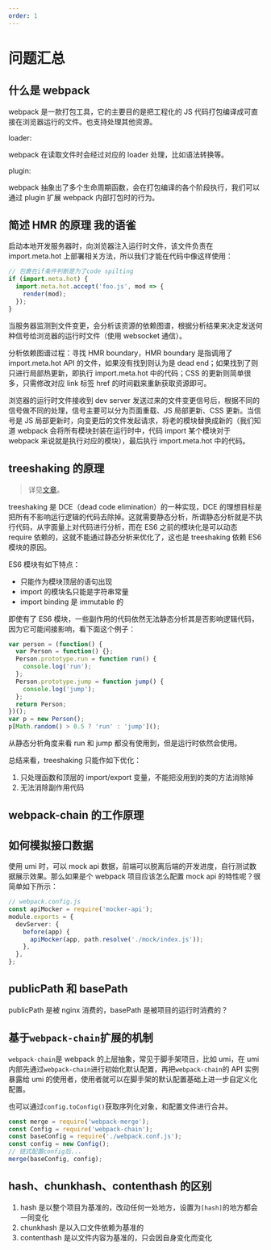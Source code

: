 ```yaml
---
order: 1
---
```


# 问题汇总

## 什么是 webpack

webpack 是一款打包工具，它的主要目的是把工程化的 JS 代码打包编译成可直接在浏览器运行的文件。也支持处理其他资源。

loader:

webpack 在读取文件时会经过对应的 loader 处理，比如语法转换等。

plugin:

webpack 抽象出了多个生命周期函数，会在打包编译的各个阶段执行，我们可以通过 plugin 扩展 webpack 内部打包时的行为。

## 简述 HMR 的原理 <Badge>我的语雀</Badge>

启动本地开发服务器时，向浏览器注入运行时文件，该文件负责在 import.meta.hot 上部署相关方法，所以我们才能在代码中像这样使用：

```js
// 包裹在if条件判断是为了code spilting
if (import.meta.hot) {
  import.meta.hot.accept('foo.js', mod => {
    render(mod);
  });
}
```

当服务器监测到文件变更，会分析该资源的依赖图谱，根据分析结果来决定发送何种信号给浏览器的运行时文件（使用 websocket 通信）。

分析依赖图谱过程：寻找 HMR boundary，HMR boundary 是指调用了 import.meta.hot API 的文件，如果没有找到则认为是 dead end；如果找到了则只进行局部热更新，即执行 import.meta.hot 中的代码；CSS 的更新则简单很多，只需修改对应 link 标签 href 的时间戳来重新获取资源即可。

浏览器的运行时文件接收到 dev server 发送过来的文件变更信号后，根据不同的信号做不同的处理，信号主要可以分为页面重载、JS 局部更新、CSS 更新。当信号是 JS 局部更新时，向变更后的文件发起请求，将老的模块替换成新的（我们知道 webpack 会将所有模块封装在运行时中，代码 import 某个模块对于 webpack 来说就是执行对应的模块），最后执行 import.meta.hot 中的代码。

## treeshaking 的原理

> 详见[文章](https://www.cnblogs.com/sexintercourse/p/11901425.html)。

treeshaking 是 DCE（dead code elimination）的一种实现，DCE 的理想目标是把所有不影响运行逻辑的代码去除掉。这就需要静态分析，所谓静态分析就是不执行代码，从字面量上对代码进行分析，而在 ES6 之前的模块化是可以动态 require 依赖的，这就不能通过静态分析来优化了，这也是 treeshaking 依赖 ES6 模块的原因。

ES6 模块有如下特点：

- 只能作为模块顶层的语句出现
- import 的模块名只能是字符串常量
- import binding 是 immutable 的

即使有了 ES6 模块，一些副作用的代码依然无法静态分析其是否影响逻辑代码，因为它可能间接影响，看下面这个例子：

```js
var person = (function() {
  var Person = function() {};
  Person.prototype.run = function run() {
    console.log('run');
  };
  Person.prototype.jump = function jump() {
    console.log('jump');
  };
  return Person;
})();
var p = new Person();
p[Math.random() > 0.5 ? 'run' : 'jump']();
```

从静态分析角度来看 run 和 jump 都没有使用到，但是运行时依然会使用。

总结来看，treeshaking 只能作如下优化：

1. 只处理函数和顶层的 import/export 变量，不能把没用到的类的方法消除掉
2. 无法消除副作用代码

## webpack-chain 的工作原理

## 如何模拟接口数据

使用 umi 时，可以 mock api 数据，前端可以脱离后端的开发进度，自行测试数据展示效果。那么如果是个 webpack 项目应该怎么配置 mock api 的特性呢？很简单如下所示：

```ts
// webpack.config.js
const apiMocker = require('mocker-api');
module.exports = {
  devServer: {
    before(app) {
      apiMocker(app, path.resolve('./mock/index.js'));
    },
  },
};
```

## publicPath 和 basePath

publicPath 是被 nginx 消费的，basePath 是被项目的运行时消费的？

## 基于`webpack-chain`扩展的机制

`webpack-chain`是 webpack 的上层抽象，常见于脚手架项目，比如 umi，在 umi 内部先通过`webpack-chain`进行初始化默认配置，再把`webpack-chain`的 API 实例暴露给 umi 的使用者，使用者就可以在脚手架的默认配置基础上进一步自定义化配置。

也可以通过`config.toConfig()`获取序列化对象，和配置文件进行合并。

```js
const merge = require('webpack-merge');
const Config = require('webpack-chain');
const baseConfig = require('./webpack.conf.js');
const config = new Config();
// 链式配置config后...
merge(baseConfig, config);
```

## hash、chunkhash、contenthash 的区别

1. hash 是以整个项目为基准的，改动任何一处地方，设置为`[hash]`的地方都会一同变化
2. chunkhash 是以入口文件依赖为基准的
3. contenthash 是以文件内容为基准的，只会因自身变化而变化
